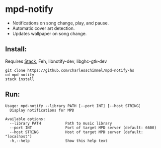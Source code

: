 # mpd-notify

* Notifications on song change, play, and pause.
* Automatic cover art detection.
* Updates wallpaper on song change.


## Install:
Requires [Stack](https://docs.haskellstack.org/en/stable/README/), Feh, libnotify-dev, libghc-gtk-dev

    git clone https://github.com/charlesschimmel/mpd-notify-hs
    cd mpd-notify
    stack install

## Run:
    Usage: mpd-notify --library PATH [--port INT] [--host STRING]
      Display notifications for MPD

    Available options:
      --library PATH           Path to music library
      --port INT               Port of target MPD server (default: 6600)
      --host STRING            Host of target MPD server (default: "localhost")
      -h,--help                Show this help text
